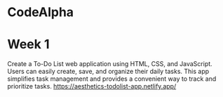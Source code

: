 # CodeAlpha
# Week 1
Create a To-Do List web application using HTML,
CSS, and JavaScript. Users can easily create, save,
and organize their daily tasks. This app simplifies task
management and provides a convenient way to track
and prioritize tasks.
https://aesthetics-todolist-app.netlify.app/

